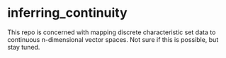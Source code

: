 # inferring_continuity

This repo is concerned with mapping discrete characteristic set data to continuous n-dimensional vector spaces. Not sure if this is possible, but stay tuned.
